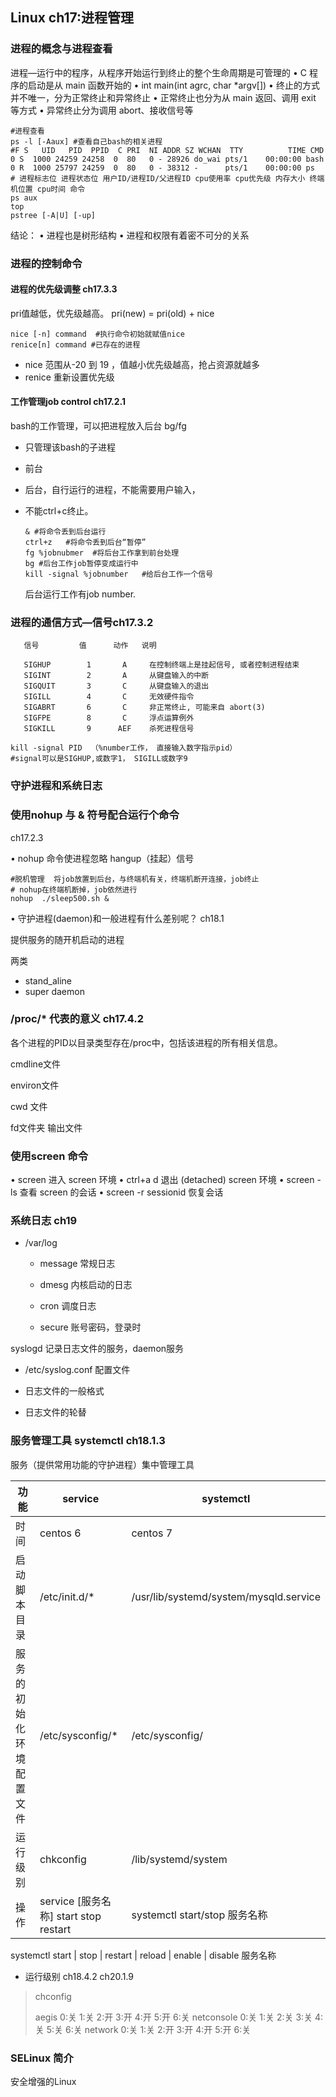 ## Linux ch17:进程管理

### 进程的概念与进程查看

进程—运⾏中的程序，从程序开始运⾏到终⽌的整个⽣命周期是可管理的
• C 程序的启动是从 main 函数开始的
• int main(int agrc, char *argv[])
• 终止的⽅式并不唯⼀，分为正常终止和异常终止
• 正常终止也分为从 main 返回、调⽤ exit 等⽅式
• 异常终止分为调⽤ abort、接收信号等  

```shell
#进程查看
ps -l [-Aaux] #查看自己bash的相关进程
#F S   UID   PID  PPID  C PRI  NI ADDR SZ WCHAN  TTY          TIME CMD
0 S  1000 24259 24258  0  80   0 - 28926 do_wai pts/1    00:00:00 bash
0 R  1000 25797 24259  0  80   0 - 38312 -      pts/1    00:00:00 ps
# 进程标志位 进程状态位 用户ID/进程ID/父进程ID cpu使用率 cpu优先级 内存大小 终端机位置 cpu时间 命令
ps aux
top
pstree [-A|U] [-up]
```

结论：
• 进程也是树形结构
• 进程和权限有着密不可分的关系  

### 进程的控制命令

#### 进程的优先级调整  ch17.3.3

pri值越低，优先级越高。 pri(new) = pri(old) + nice

```
nice [-n] command  #执行命令初始就赋值nice
renice[n] command #已存在的进程
```

* nice 范围从-20 到 19 ，值越小优先级越高，抢占资源就越多
* renice 重新设置优先级  

#### 工作管理job control   ch17.2.1

bash的工作管理，可以把进程放入后台  bg/fg

* 只管理该bash的子进程

* 前台

* 后台，自行运行的进程，不能需要用户输入，

* 不能ctrl+c终止。

  ```shell
  & #将命令丢到后台运行
  ctrl+z   #将命令丢到后台“暂停”
  fg %jobnubmer  #将后台工作拿到前台处理
  bg #后台工作job暂停变成运行中
  kill -signal %jobnumber   #给后台工作一个信号
  ```

  后台运行工作有job number.

### 进程的通信方式—信号ch17.3.2

       信号         值      动作   说明
       
       SIGHUP        1       A     在控制终端上是挂起信号, 或者控制进程结束
       SIGINT        2       A     从键盘输入的中断
       SIGQUIT       3       C     从键盘输入的退出
       SIGILL        4       C     无效硬件指令
       SIGABRT       6       C     非正常终止, 可能来自 abort(3)
       SIGFPE        8       C     浮点运算例外
       SIGKILL       9      AEF    杀死进程信号
```
kill -signal PID  （%number工作， 直接输入数字指示pid）
#signal可以是SIGHUP,或数字1， SIGILL或数字9
```



### 守护进程和系统日志





### 使用nohup 与 & 符号配合运行个命令 

ch17.2.3

• nohup 命令使进程忽略 hangup（挂起）信号 

```
#脱机管理  将job放置到后台，与终端机有关，终端机断开连接，job终止
# nohup在终端机断掉，job依然进行
nohup  ./sleep500.sh &
```

• 守护进程(daemon)和一般进程有什么差别呢？  ch18.1

提供服务的随开机启动的进程

两类

* stand_aline
* super daemon

### /proc/* 代表的意义 ch17.4.2

各个进程的PID以目录类型存在/proc中，包括该进程的所有相关信息。

cmdline文件

environ文件

cwd 文件

fd文件夹   输出文件

###   使用screen 命令
• screen 进⼊ screen 环境
• ctrl+a d 退出 (detached) screen 环境
• screen -ls 查看 screen 的会话
• screen -r sessionid 恢复会话  

### 系统日志  ch19

* /var/log

  * message     常规日志
  * dmesg        内核启动的日志

  * cron         调度日志
  * secure        账号密码，登录时

syslogd  记录日志文件的服务，daemon服务

* /etc/syslog.conf    配置文件

* 日志文件的一般格式
* 日志文件的轮替

### 服务管理工具 systemctl   ch18.1.3

服务（提供常用功能的守护进程）集中管理工具

| 功能                     | service                               | systemctl                              |
| ------------------------ | ------------------------------------- | -------------------------------------- |
| 时间                     | centos 6                              | centos 7                               |
| 启动脚本目录             | /etc/init.d/*                         | /usr/lib/systemd/system/mysqld.service |
| 服务的初始化环境配置文件 | /etc/sysconfig/*                      | /etc/sysconfig/                        |
| 运行级别                 | chkconfig                             | /lib/systemd/system                    |
| 操作                     | service [服务名称] start stop restart | systemctl start/stop 服务名称          |

systemctl start | stop | restart | reload | enable | disable 服务名称  

* 运行级别 ch18.4.2   ch20.1.9

> chconfig
>
> aegis           0:关    1:关    2:开    3:开    4:开    5:开    6:关
> netconsole      0:关    1:关    2:关    3:关    4:关    5:关    6:关
> network         0:关    1:关    2:开    3:开    4:开    5:开    6:关

### SELinux 简介  

安全增强的Linux